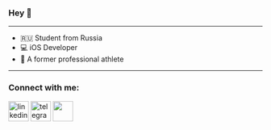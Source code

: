 ### Hey 👋
___

- 🇷🇺 Student from Russia
- 💻 iOS Developer
- 🥋 A former professional athlete

___

### Connect with me:
[<img src='/contacts/link.png' alt='linkedin' height='40'>](https://www.linkedin.com/in/danil-nurgaliev-359148201/)
[<img src='/contacts/telegram.png' alt='telegram' height='40'>](https://t.me/nurgalievd)
[<img src='/contacts/inst.png' height='40'>](https://www.instagram.com/dankehotfire/)
